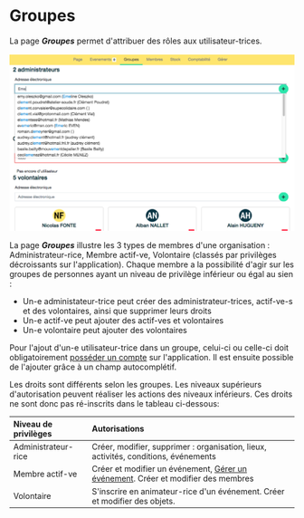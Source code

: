 # Groupes 

La page ***Groupes*** permet d'attribuer des rôles aux utilisateur-trices. 

![groups](../assets/organization-groups.png)

La page ***Groupes*** illustre les 3 types de membres d'une organisation : Administrateur-rice, Membre actif-ve, Volontaire (classés par privilèges décroissants sur l'application). Chaque membre a la possibilité d'agir sur les groupes de personnes ayant un niveau de privilège inférieur ou égal au sien :

- Un-e administateur-trice peut créer des administrateur-trices, actif-ve-s et des volontaires, ainsi que supprimer leurs droits
- Un-e actif-ve peut ajouter des actif-ves et volontaires 
- Un-e volontaire peut ajouter des volontaires 

Pour l'ajout d'un-e utilisateur-trice dans un groupe, celui-ci ou celle-ci doit obligatoirement [posséder un compte](../account/create-account.md) sur l'application. Il est ensuite possible de l'ajouter grâce à un champ autocomplétif.

Les droits sont différents selon les groupes. Les niveaux supérieurs d'autorisation peuvent réaliser les actions des niveaux inférieurs. Ces droits ne sont donc pas ré-inscrits dans le tableau ci-dessous:

| Niveau de privilèges | Autorisations |
|:--|:--|
| Administrateur-rice  | Créer, modifier, supprimer : organisation, lieux, activités, conditions, événements |
| Membre actif-ve | Créer et modifier un événement, [Gérer un événement](../event/manage-event.md). Créer et modifier des membres  |
| Volontaire | S'inscrire en animateur-rice d'un événement. Créer et modifier des objets. | 

